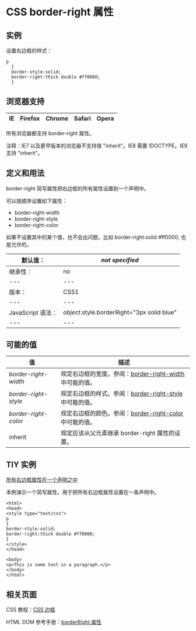 # CSS border-right 属性



## 实例

设置右边框的样式：

```
p
  {
  border-style:solid;
  border-right:thick double #ff0000;
  }

```

## 浏览器支持

| IE | Firefox | Chrome | Safari | Opera |
| --- | --- | --- | --- | --- |

所有浏览器都支持 border-right 属性。

注释：IE7 以及更早版本的浏览器不支持值 "inherit"。IE8 需要 !DOCTYPE。IE9 支持 "inherit"。

## 定义和用法

border-right 简写属性把右边框的所有属性设置到一个声明中。

可以按顺序设置如下属性：

*   border-right-width
*   border-right-style
*   border-right-color

如果不设置其中的某个值，也不会出问题，比如 border-right:solid #ff0000; 也是允许的。

| 默认值： | _not specified_ |
| --- | --- |
| 继承性： | no |
| --- | --- |
| 版本： | CSS1 |
| --- | --- |
| JavaScript 语法： | _object_.style.borderRight="3px solid blue" |
| --- | --- |

## 可能的值

| 值 | 描述 |
| --- | --- |
| _border-right-width_ | 规定右边框的宽度。参阅：[border-right-width](pr_border-right_width.asp "CSS border-right-width 属性") 中可能的值。 |
| _border-right-style_ | 规定右边框的样式。参阅：[border-right-style](pr_border-right_style.asp "CSS border-right-style 属性") 中可能的值。 |
| _border-right-color_ | 规定右边框的颜色。参阅：[border-right-color](pr_border-right_color.asp "CSS border-right-color 属性") 中可能的值。 |
| inherit | 规定应该从父元素继承 border-right 属性的设置。 |

## TIY 实例

[所有右边框属性在一个声明之中](/tiy/t.asp?f=csse_border-right)

本例演示一个简写属性，用于把所有右边框属性设置在一条声明中。

```
<html>
<head>
<style type="text/css">
p 
{
border-style:solid;
border-right:thick double #ff0000;
}
</style>
</head>

<body>
<p>This is some text in a paragraph.</p>
</body>
</html>

```

## 相关页面

CSS 教程：[CSS 边框](/css/css_border.asp "CSS 边框")

HTML DOM 参考手册：[borderRight 属性](/jsref/prop_style_borderright.asp "HTML DOM borderRight 属性")



